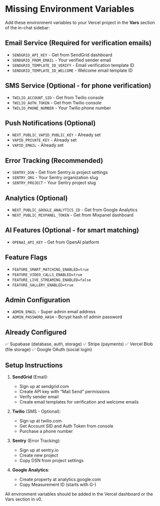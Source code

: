 # Missing Environment Variables

Add these environment variables to your Vercel project in the **Vars** section of the in-chat sidebar:

## Email Service (Required for verification emails)
- `SENDGRID_API_KEY` - Get from SendGrid dashboard
- `SENDGRID_FROM_EMAIL` - Your verified sender email
- `SENDGRID_TEMPLATE_ID_VERIFY` - Email verification template ID
- `SENDGRID_TEMPLATE_ID_WELCOME` - Welcome email template ID

## SMS Service (Optional - for phone verification)
- `TWILIO_ACCOUNT_SID` - Get from Twilio console
- `TWILIO_AUTH_TOKEN` - Get from Twilio console
- `TWILIO_PHONE_NUMBER` - Your Twilio phone number

## Push Notifications (Optional)
- `NEXT_PUBLIC_VAPID_PUBLIC_KEY` - Already set
- `VAPID_PRIVATE_KEY` - Already set
- `VAPID_EMAIL` - Already set

## Error Tracking (Recommended)
- `SENTRY_DSN` - Get from Sentry.io project settings
- `SENTRY_ORG` - Your Sentry organization slug
- `SENTRY_PROJECT` - Your Sentry project slug

## Analytics (Optional)
- `NEXT_PUBLIC_GOOGLE_ANALYTICS_ID` - Get from Google Analytics
- `NEXT_PUBLIC_MIXPANEL_TOKEN` - Get from Mixpanel dashboard

## AI Features (Optional - for smart matching)
- `OPENAI_API_KEY` - Get from OpenAI platform

## Feature Flags
- `FEATURE_SMART_MATCHING_ENABLED=true`
- `FEATURE_VIDEO_CALLS_ENABLED=true`
- `FEATURE_LIVE_STREAMING_ENABLED=false`
- `FEATURE_GALLERY_ENABLED=true`

## Admin Configuration
- `ADMIN_EMAIL` - Super admin email address
- `ADMIN_PASSWORD_HASH` - Bcrypt hash of admin password

## Already Configured
✅ Supabase (database, auth, storage)
✅ Stripe (payments)
✅ Vercel Blob (file storage)
✅ Google OAuth (social login)

## Setup Instructions

1. **SendGrid** (Email):
   - Sign up at sendgrid.com
   - Create API key with "Mail Send" permissions
   - Verify sender email
   - Create email templates for verification and welcome emails

2. **Twilio** (SMS - Optional):
   - Sign up at twilio.com
   - Get Account SID and Auth Token from console
   - Purchase a phone number

3. **Sentry** (Error Tracking):
   - Sign up at sentry.io
   - Create new project
   - Copy DSN from project settings

4. **Google Analytics**:
   - Create property at analytics.google.com
   - Copy Measurement ID (starts with G-)

All environment variables should be added in the Vercel dashboard or the Vars section in v0.

